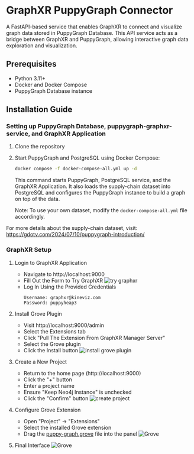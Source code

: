 # GraphXR PuppyGraph Connector
A FastAPI-based service that enables GraphXR to connect and visualize graph data stored in PuppyGraph Database. This API service acts as a bridge between GraphXR and PuppyGraph, allowing interactive graph data exploration and visualization.

## Prerequisites

- Python 3.11+
- Docker and Docker Compose
- PuppyGraph Database instance

## Installation Guide

### Setting up PuppyGraph Database, puppygraph-graphxr-service, and GraphXR Application

1. Clone the repository

2. Start PuppyGraph and PostgreSQL using Docker Compose:
   ```bash
   docker compose -f docker-compose-all.yml up -d
   ```
   This command starts PuppyGraph, PostgreSQL service, and the GraphXR Application.
   It also loads the supply-chain dataset into PostgreSQL and configures the PuppyGraph instance to build a graph on top of the data.

   Note: To use your own dataset, modify the `docker-compose-all.yml` file accordingly.

For more details about the supply-chain dataset, visit: https://gdotv.com/2024/07/10/puppygraph-introduction/

### GraphXR Setup

1. Login to GraphXR Application
   - Navigate to http://localhost:9000
   - Fill Out the Form to Try GraphXR 
      ![try graphxr](https://raw.githubusercontent.com/Kineviz/puppygraph-graphxr-api/refs/heads/main/images/try_graphxr.jpg)
   - Log In Using the Provided Credentials
     ```
     Username: graphxr@kineviz.com
     Password: puppyheap3
     ```

2. Install Grove Plugin
   - Visit http://localhost:9000/admin
   - Select the Extensions tab
   - Click "Pull The Extension From GraphXR Manager Server"
   - Select the Grove plugin
   - Click the Install button
   ![install grove plugin](https://raw.githubusercontent.com/Kineviz/puppygraph-graphxr-api/refs/heads/main/images/install_grove_plugin.jpg)

3. Create a New Project
   - Return to the home page (http://localhost:9000)
   - Click the "+" button
   - Enter a project name
   - Ensure "Keep Neo4j Instance" is unchecked
   - Click the "Confirm" button
   ![create project](https://raw.githubusercontent.com/Kineviz/puppygraph-graphxr-api/refs/heads/main/images/project_new.jpg)

4. Configure Grove Extension
   - Open "Project" → "Extensions"
   - Select the installed Grove extension
   - Drag the [puppy-graph.grove](https://raw.githubusercontent.com/Kineviz/puppygraph-graphxr-api/main/puppy-graph.grove) file into the panel
   ![Grove](https://raw.githubusercontent.com/Kineviz/puppygraph-graphxr-api/main/images/grove_plugin_panel.jpg)

5. Final Interface
   ![Grove](https://raw.githubusercontent.com/Kineviz/puppygraph-graphxr-api/main/images/grove.jpg)
